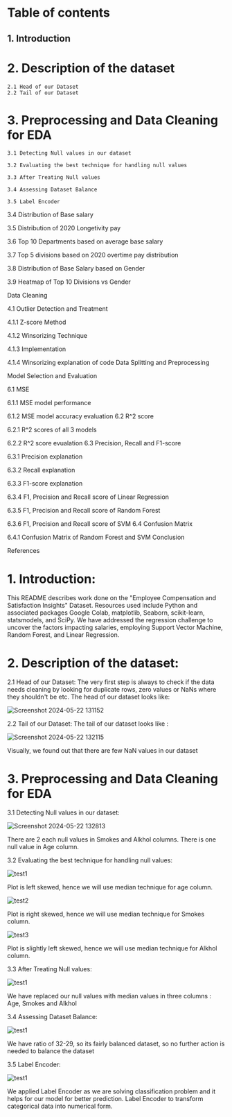# Table of contents

## 1. Introduction

# 2. Description of the dataset

    2.1 Head of our Dataset
    2.2 Tail of our Dataset

# 3. Preprocessing and Data Cleaning for EDA

    3.1 Detecting Null values in our dataset

    3.2 Evaluating the best technique for handling null values

    3.3 After Treating Null values

    3.4 Assessing Dataset Balance

    3.5 Label Encoder







3.4 Distribution of Base salary

3.5 Distribution of 2020 Longetivity pay

3.6 Top 10 Departments based on average base salary

3.7 Top 5 divisions based on 2020 overtime pay distribution

3.8 Distribution of Base Salary based on Gender

3.9 Heatmap of Top 10 Divisions vs Gender

Data Cleaning

4.1 Outlier Detection and Treatment

4.1.1 Z-score Method

4.1.2 Winsorizing Technique

4.1.3 Implementation

4.1.4 Winsorizing explanation of code
Data Splitting and Preprocessing

Model Selection and Evaluation

6.1 MSE

6.1.1 MSE model performance

6.1.2 MSE model accuracy evaluation
6.2 R^2 score

6.2.1 R^2 scores of all 3 models

6.2.2 R^2 score evualation
6.3 Precision, Recall and F1-score

6.3.1 Precision explanation

6.3.2 Recall explanation

6.3.3 F1-score explanation

6.3.4 F1, Precision and Recall score of Linear Regression

6.3.5 F1, Precision and Recall score of Random Forest

6.3.6 F1, Precision and Recall score of SVM
6.4 Confusion Matrix

6.4.1 Confusion Matrix of Random Forest and SVM
Conclusion

References




# 1. Introduction:
This README describes work done on the "Employee Compensation and Satisfaction Insights" Dataset. Resources used include Python and associated packages Google Colab, matplotlib, Seaborn, scikit-learn, statsmodels, and SciPy. We have addressed the regression challenge to uncover the factors impacting salaries, employing Support Vector Machine, Random Forest, and Linear Regression.

# 2. Description of the dataset:
2.1 Head of our Dataset:
The very first step is always to check if the data needs cleaning by looking for duplicate rows, zero values or NaNs where they shouldn't be etc. The head of our dataset looks like:

![Screenshot 2024-05-22 131152](https://github.com/Mervin50/ML_Project2_LungCancer_Classification/assets/167336864/f2726f91-9bda-4453-a483-3ac0367b11bb)

2.2 Tail of our Dataset:
The tail of our dataset looks like : 

![Screenshot 2024-05-22 132115](https://github.com/Mervin50/ML_Project2_LungCancer_Classification/assets/167336864/0270b766-bcb5-4109-9e14-48c67f9b4811)

Visually, we found out that there are few NaN values in our dataset

# 3. Preprocessing and Data Cleaning for EDA
3.1 Detecting Null values in our dataset:

![Screenshot 2024-05-22 132813](https://github.com/Mervin50/ML_Project2_LungCancer_Classification/assets/167336864/667e87e4-f5cc-4458-b100-74d6e5615383)

There are 2 each null values in Smokes and Alkhol columns. There is one null value in Age column. 

3.2 Evaluating the best technique for handling null values:

![test1](https://github.com/Mervin50/ML_Project2_LungCancer_Classification/assets/167336864/50a20522-fae1-4db2-9f70-4ff7ef46dd1d)

Plot is left skewed, hence we will use median technique for age column.

![test2](https://github.com/Mervin50/ML_Project2_LungCancer_Classification/assets/167336864/83fe3959-52b8-4dad-a7aa-4b0f68a4cda5)

 Plot is right skewed, hence we will use median technique for Smokes column.

![test3](https://github.com/Mervin50/ML_Project2_LungCancer_Classification/assets/167336864/e01501b0-2c3f-41b8-ad67-2b96ce8512ae)

Plot is slightly left skewed, hence we will use median technique for Alkhol column.

3.3 After Treating Null values:

![test1](https://github.com/Mervin50/ML_Project2_LungCancer_Classification/assets/167336864/21b08ffb-e135-4110-8327-5b1fcae24ba5)

We have replaced our null values with median values in three columns : Age, Smokes and Alkhol

3.4 Assessing Dataset Balance: 

![test1](https://github.com/Mervin50/ML_Project2_LungCancer_Classification/assets/167336864/7fdb2e12-a8d0-4743-b83f-bc26df76f5dd)

We have ratio of 32-29, so its fairly balanced dataset, so no further action is needed to balance the dataset

3.5 Label Encoder:

![test1](https://github.com/Mervin50/ML_Project2_LungCancer_Classification/assets/167336864/02431943-2216-41dd-8d5c-fecb38b6e757)

We applied Label Encoder as we are solving classification problem and it helps for our model for better prediction. Label Encoder to transform categorical data into numerical form.









